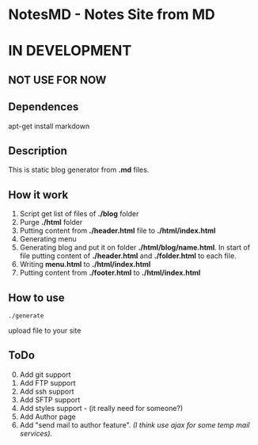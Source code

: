 # NotesMD - Notes Site from MD

# IN DEVELOPMENT
## NOT USE FOR NOW

## Dependences

apt-get install markdown

## Description

This is static blog generator from **.md** files. 

## How it work

1. Script get list of files of **./blog** folder
2. Purge **./html** folder
3. Putting content from **./header.html** file to **./html/index.html**
4. Generating menu
5. Generating blog and put it on folder **./html/blog/name.html**. In start of file putting content of **./header.html** and **./folder.html** to each file.
5. Writing **menu.html** to **./html/index.html**
6. Putting content from **./footer.html** to **./html/index.html**

## How to use

``./generate``

upload file to your site

## ToDo

0. Add git support
1. Add FTP support
2. Add ssh support
3. Add SFTP support
4. Add styles support - (it really need for someone?)
5. Add Author page
6. Add "send mail to author feature". *(I think use ajax for some temp mail services).*
